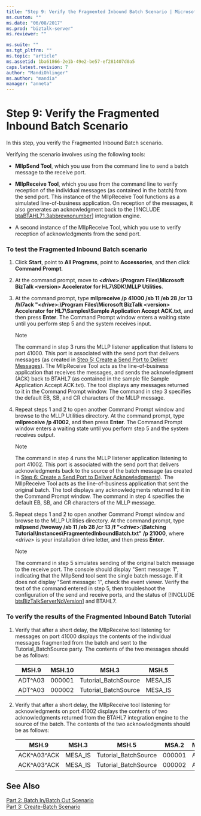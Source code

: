 ```yaml
---
title: "Step 9: Verify the Fragmented Inbound Batch Scenario | Microsoft Docs"
ms.custom: ""
ms.date: "06/08/2017"
ms.prod: "biztalk-server"
ms.reviewer: ""

ms.suite: ""
ms.tgt_pltfrm: ""
ms.topic: "article"
ms.assetid: 1ba61866-2e1b-49e2-be57-ef281407d0a5
caps.latest.revision: 7
author: "MandiOhlinger"
ms.author: "mandia"
manager: "anneta"
---
```

# Step 9: Verify the Fragmented Inbound Batch Scenario
In this step, you verify the Fragmented Inbound Batch scenario.  
  
 Verifying the scenario involves using the following tools:  
  
- **MllpSend Tool**, which you use from the command line to send a batch message to the receive port.  
  
- <strong>MllpReceive Tool</strong>, which you use from the command line to verify reception of the individual messages (as contained in the batch) from the send port. This instance of the MllpReceive Tool functions as a simulated line-of-business application. On reception of the messages, it also generates an acknowledgment back to the [!INCLUDE [btaBTAHL71.3abbrevnonumber](../../includes/btabtahl71-3abbrevnonumber-md.md)] integration engine.  
  
- A second instance of the MllpReceive Tool, which you use to verify reception of acknowledgments from the send port.  
  
### To test the Fragmented Inbound Batch scenario  
  
1. Click **Start**, point to **All Programs**, point to **Accessories**, and then click **Command Prompt**.  
  
2. At the command prompt, move to **\<*drive*\>:\Program Files\Microsoft BizTalk \<version\> Accelerator for HL7\SDK\MLLP Utilities**.  
  
3. At the command prompt, type **mllpreceive /p 41000 /sb 11 /eb 28 /cr 13 /hl7ack "\<*drive*\>:\Program Files\Microsoft BizTalk \<version\> Accelerator for HL7\Samples\Sample Application Accept ACK.txt**, and then press **Enter**. The Command Prompt window enters a waiting state until you perform step 5 and the system receives input.  
  
   > [!NOTE]
   >  The command in step 3 runs the MLLP listener application that listens to port 41000. This port is associated with the send port that delivers messages (as created in [Step 5: Create a Send Port to Deliver Messages](../../adapters-and-accelerators/accelerator-hl7/step-5-create-a-send-port-to-deliver-messages.md)). The MllpReceive Tool acts as the line-of-business application that receives the messages, and sends the acknowledgment (ACK) back to BTAHL7 (as contained in the sample file Sample Application Accept ACK.txt). The tool displays any messages returned to it in the Command Prompt window. The command in step 3 specifies the default EB, SB, and CR characters of the MLLP message.  
  
4. Repeat steps 1 and 2 to open another Command Prompt window and browse to the MLLP Utilities directory. At the command prompt, type **mllpreceive /p 41002**, and then press **Enter**. The Command Prompt window enters a waiting state until you perform step 5 and the system receives output.  
  
   > [!NOTE]
   >  The command in step 4 runs the MLLP listener application listening to port 41002. This port is associated with the send port that delivers acknowledgments back to the source of the batch message (as created in [Step 6: Create a Send Port to Deliver Acknowledgments](../../adapters-and-accelerators/accelerator-hl7/step-6-create-a-send-port-to-deliver-acknowledgments.md)). The MllpReceive Tool acts as the line-of-business application that sent the original batch. The tool displays any acknowledgments returned to it in the Command Prompt window. The command in step 4 specifies the default EB, SB, and CR characters of the MLLP message.  
  
5. Repeat steps 1 and 2 to open another Command Prompt window and browse to the MLLP Utilities directory. At the command prompt, type **mllpsend /twoway /sb 11 /eb 28 /cr 13 /f "\<*drive*\>:\Batching Tutorial\Instances\FragmentedInboundBatch.txt" /p 21000**, where \<*drive*\> is your installation drive letter, and then press **Enter**.  
  
   > [!NOTE]
   >  The command in step 5 simulates sending of the original batch message to the receive port. The console should display "Sent message: 1", indicating that the MllpSend tool sent the single batch message. If it does not display "Sent message: 1", check the event viewer. Verify the text of the command entered in step 5, then troubleshoot the configuration of the send and receive ports, and the status of [!INCLUDE [btsBizTalkServerNoVersion](../../includes/btsbiztalkservernoversion-md.md)] and BTAHL7.  
  
### To verify the results of the Fragmented Inbound Batch Tutorial  
  
1.  Verify that after a short delay, the MllpReceive tool listening for messages on port 41000 displays the contents of the individual messages fragmented from the batch and sent to the Tutorial_BatchSource party. The contents of the two messages should be as follows:  
  
    |MSH.9|MSH.10|MSH.3|MSH.5|  
    |-----------|------------|-----------|-----------|  
    |ADT^A03|000001|Tutorial_BatchSource|MESA_IS|  
    |ADT^A03|000002|Tutorial_BatchSource|MESA_IS|  
  
2.  Verify that after a short delay, the MllpReceive tool listening for acknowledgments on port 41002 displays the contents of two acknowledgments returned from the BTAHL7 integration engine to the source of the batch. The contents of the two acknowledgments should be as follows:  
  
    |MSH.9|MSH.3|MSH.5|MSA.2|MSA.1|  
    |-----------|-----------|-----------|-----------|-----------|  
    |ACK^A03^ACK|MESA_IS|Tutorial_BatchSource|000001|AA|  
    |ACK^A03^ACK|MESA_IS|Tutorial_BatchSource|000002|AA|  
  
## See Also  
 [Part 2: Batch In/Batch Out Scenario](../../adapters-and-accelerators/accelerator-hl7/part-2-batch-in-batch-out-scenario.md)   
 [Part 3: Create-Batch Scenario](../../adapters-and-accelerators/accelerator-hl7/part-3-create-batch-scenario.md)